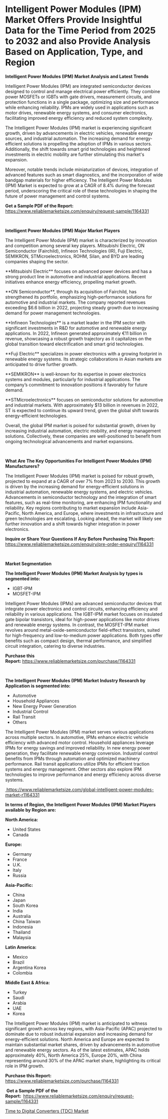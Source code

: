 <p><h1>Intelligent Power Modules (IPM) Market Offers Provide Insightful Data for the Time Period from 2025 to 2032 and also Provide Analysis Based on Application, Type, and Region</h1></p><p><strong>Intelligent Power Modules (IPM) Market Analysis and Latest Trends</strong></p>
<p><p>Intelligent Power Modules (IPM) are integrated semiconductor devices designed to control and manage electrical power efficiently. They combine power MOSFETs or IGBTs with gate drivers, measurement circuits, and protection functions in a single package, optimizing size and performance while enhancing reliability. IPMs are widely used in applications such as motor drives, renewable energy systems, and consumer electronics, facilitating improved energy efficiency and reduced system complexity.</p><p>The Intelligent Power Modules (IPM) market is experiencing significant growth, driven by advancements in electric vehicles, renewable energy sources, and industrial automation. The increasing demand for energy-efficient solutions is propelling the adoption of IPMs in various sectors. Additionally, the shift towards smart grid technologies and heightened investments in electric mobility are further stimulating this market's expansion. </p><p>Moreover, notable trends include miniaturization of devices, integration of advanced features such as smart diagnostics, and the incorporation of wide bandgap materials for higher efficiency. The Intelligent Power Modules (IPM) Market is expected to grow at a CAGR of 8.4% during the forecast period, underscoring the critical role of these technologies in shaping the future of power management and control systems.</p></p>
<p><strong>Get a Sample PDF of the Report:&nbsp;</strong> <a href="https://www.reliablemarketsize.com/enquiry/request-sample/1164331?utm_campaign=2478&utm_medium=2&utm_source=Github&utm_content=ia&utm_term=06042025&utm_id=intelligent-power-modules-ipm">https://www.reliablemarketsize.com/enquiry/request-sample/1164331</a></p>
<p>&nbsp;</p>
<p><strong>Intelligent Power Modules (IPM) Major Market Players</strong></p>
<p><p>The Intelligent Power Module (IPM) market is characterized by innovation and competition among several key players. Mitsubishi Electric, ON Semiconductor (Fairchild), Infineon Technologies (IR), Fuji Electric, SEMIKRON, STMicroelectronics, ROHM, Silan, and BYD are leading companies shaping the sector.</p><p>**Mitsubishi Electric** focuses on advanced power devices and has a strong product line in automotive and industrial applications. Recent initiatives enhance energy efficiency, propelling market growth. </p><p>**ON Semiconductor**, through its acquisition of Fairchild, has strengthened its portfolio, emphasizing high-performance solutions for automotive and industrial markets. The company reported revenues exceeding $6.6 billion in 2022, projecting steady growth due to increasing demand for power management technologies.</p><p>**Infineon Technologies** is a market leader in the IPM sector with significant investments in R&D for automotive and renewable energy applications. In 2022, Infineon generated approximately €11 billion in revenue, showcasing a robust growth trajectory as it capitalizes on the global transition toward electrification and smart grid technologies.</p><p>**Fuji Electric** specializes in power electronics with a growing footprint in renewable energy systems. Its strategic collaborations in Asian markets are anticipated to drive further growth.</p><p>**SEMIKRON** is well-known for its expertise in power electronics systems and modules, particularly for industrial applications. The company’s commitment to innovation positions it favorably for future demand.</p><p>**STMicroelectronics** focuses on semiconductor solutions for automotive and industrial markets. With approximately $13 billion in revenues in 2022, ST is expected to continue its upward trend, given the global shift towards energy-efficient technologies.</p><p>Overall, the global IPM market is poised for substantial growth, driven by increasing industrial automation, electric mobility, and energy management solutions. Collectively, these companies are well-positioned to benefit from ongoing technological advancements and market expansions.</p></p>
<p>&nbsp;</p>
<p><strong>What Are The Key Opportunities For Intelligent Power Modules (IPM) Manufacturers?</strong></p>
<p><p>The Intelligent Power Modules (IPM) market is poised for robust growth, projected to expand at a CAGR of over 7% from 2023 to 2030. This growth is driven by the increasing demand for energy-efficient solutions in industrial automation, renewable energy systems, and electric vehicles. Advancements in semiconductor technology and the integration of smart features, such as real-time monitoring, are enhancing IPM functionality and reliability. Key regions contributing to market expansion include Asia-Pacific, North America, and Europe, where investments in infrastructure and green technologies are escalating. Looking ahead, the market will likely see further innovation and a shift towards higher integration in power electronics.</p></p>
<p><strong>Inquire or Share Your Questions If Any Before Purchasing This Report:</strong> <a href="https://www.reliablemarketsize.com/enquiry/pre-order-enquiry/1164331?utm_campaign=2478&utm_medium=2&utm_source=Github&utm_content=ia&utm_term=06042025&utm_id=intelligent-power-modules-ipm">https://www.reliablemarketsize.com/enquiry/pre-order-enquiry/1164331</a></p>
<p>&nbsp;</p>
<p><strong>Market Segmentation</strong></p>
<p><strong>The Intelligent Power Modules (IPM) Market Analysis by types is segmented into:</strong></p>
<p><ul><li>IGBT-IPM</li><li>MOSFET-IPM</li></ul></p>
<p><p>Intelligent Power Modules (IPMs) are advanced semiconductor devices that integrate power electronics and control circuits, enhancing efficiency and reliability in various applications. The IGBT-IPM market focuses on insulated gate bipolar transistors, ideal for high-power applications like motor drives and renewable energy systems. In contrast, the MOSFET-IPM market revolves around metal-oxide-semiconductor field-effect transistors, suited for high-frequency and low-to-medium power applications. Both types offer benefits such as compact design, thermal performance, and simplified circuit integration, catering to diverse industries.</p></p>
<p><strong>Purchase this Report:&nbsp;</strong><a href="https://www.reliablemarketsize.com/purchase/1164331?utm_campaign=2478&utm_medium=2&utm_source=Github&utm_content=ia&utm_term=06042025&utm_id=intelligent-power-modules-ipm">https://www.reliablemarketsize.com/purchase/1164331</a></p>
<p>&nbsp;</p>
<p><strong>The Intelligent Power Modules (IPM) Market Industry Research by Application is segmented into:</strong></p>
<p><ul><li>Automotive</li><li>Household Appliances</li><li>New Energy Power Generation</li><li>Industrial Control</li><li>Rail Transit</li><li>Others</li></ul></p>
<p><p>The Intelligent Power Modules (IPM) market serves various applications across multiple sectors. In automotive, IPMs enhance electric vehicle efficiency with advanced motor control. Household appliances leverage IPMs for energy savings and improved reliability. In new energy power generation, they facilitate renewable energy conversion. Industrial control benefits from IPMs through automation and optimized machinery performance. Rail transit applications utilize IPMs for efficient traction systems and energy management. Other sectors also explore IPM technologies to improve performance and energy efficiency across diverse systems.</p></p>
<p><a href="https://www.reliablemarketsize.com/global-intelligent-power-modules-market-r1164331?utm_campaign=2478&utm_medium=2&utm_source=Github&utm_content=ia&utm_term=06042025&utm_id=intelligent-power-modules-ipm">&nbsp;https://www.reliablemarketsize.com/global-intelligent-power-modules-market-r1164331</a></p>
<p><strong>In terms of Region, the Intelligent Power Modules (IPM) Market Players available by Region are:</strong></p>
<p>
    <p> <strong> North America: </strong>
        <ul>
            <li>United States</li>
            <li>Canada</li>
        </ul>
        </p> 
    <p> <strong> Europe: </strong>
        <ul>
            <li>Germany</li>
            <li>France</li>
            <li>U.K.</li>
            <li>Italy</li>
            <li>Russia</li>
        </ul>
        </p> 
    <p> <strong> Asia-Pacific: </strong>
        <ul>
            <li>China</li>
            <li>Japan</li>
            <li>South Korea</li>
            <li>India</li>
            <li>Australia</li>
            <li>China Taiwan</li>
            <li>Indonesia</li>
            <li>Thailand</li>
            <li>Malaysia</li>
        </ul>
        </p> 
    <p> <strong> Latin America: </strong>
        <ul>
            <li>Mexico</li>
            <li>Brazil</li>
            <li>Argentina Korea</li>
            <li>Colombia</li>
        </ul>
        </p> 
    <p> <strong> Middle East & Africa: </strong>
        <ul>
            <li>Turkey</li>
            <li>Saudi</li>
            <li>Arabia</li>
            <li>UAE</li>
            <li>Korea</li>
        </ul>
    </p>
    </p>
<p><p>The Intelligent Power Modules (IPM) market is anticipated to witness significant growth across key regions, with Asia-Pacific (APAC) projected to dominate due to robust industrial expansion and increasing demand for energy-efficient solutions. North America and Europe are expected to maintain substantial market shares, driven by advancements in automotive and renewable energy sectors. As of the latest estimates, APAC holds approximately 40%, North America 25%, Europe 20%, with China representing around 30% of the APAC market share, highlighting its critical role in IPM growth.</p></p>
<p><strong>Purchase this Report: </strong><a href="https://www.reliablemarketsize.com/purchase/1164331?utm_campaign=2478&utm_medium=2&utm_source=Github&utm_content=ia&utm_term=06042025&utm_id=intelligent-power-modules-ipm">https://www.reliablemarketsize.com/purchase/1164331</a></p>
<p>&nbsp;<strong>Get a Sample PDF of the Report:&nbsp;&nbsp;</strong><a href="https://www.reliablemarketsize.com/enquiry/request-sample/1164331?utm_campaign=2478&utm_medium=2&utm_source=Github&utm_content=ia&utm_term=06042025&utm_id=intelligent-power-modules-ipm">https://www.reliablemarketsize.com/enquiry/request-sample/1164331</a></p>
<p><strong></strong></p>
<p><p><a href="https://github.com/AshikRahman991/Market-Research-Report-List-2/blob/main/time-to-digital-converters-tdc-market.md?utm_campaign=2478&utm_medium=2&utm_source=Github&utm_content=ia&utm_term=06042025&utm_id=intelligent-power-modules-ipm">Time to Digital Converters (TDC) Market</a></p></p>